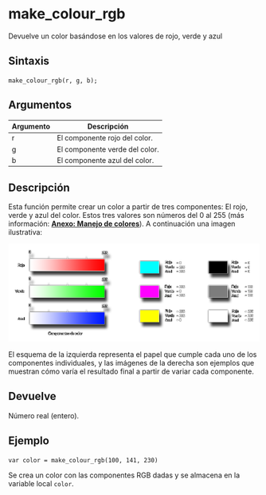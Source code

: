 # make_colour_rgb

Devuelve un color basándose en los valores de rojo, verde y azul

## Sintaxis

  
```gml  
make_colour_rgb(r, g, b);  
```  

## Argumentos

Argumento|Descripción|  
---|---|  
r|El componente rojo del color.|  
g|El componente verde del color.|  
b|El componente azul del color.|  

## Descripción

Esta función permite crear un color a partir de tres componentes: El rojo, verde y azul del color. Estos tres valores son números del 0 al 255 (más información: [**Anexo: Manejo de colores**](Anexo_manejo_de_colores.html)). A continuación una imagen ilustrativa:  
  

![](imagenes/rgb.png)

  
El esquema de la izquierda representa el papel que cumple cada uno de los componentes individuales, y las imágenes de la derecha son ejemplos que muestran cómo varía el resultado final a partir de variar cada componente.

## Devuelve

Número real (entero).

## Ejemplo

  
```gml  
var color = make_colour_rgb(100, 141, 230)  
```  
Se crea un color con las componentes RGB dadas y se almacena en la variable local `color`.